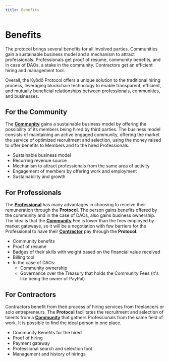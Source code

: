 ```yaml
---
title: Benefits
---
```


# Benefits

The protocol brings several benefits for all involved parties. Communities gain a sustainable business model and a mechanism to attract professionals. Professionals get proof of resume, community benefits, and in case of DAOs, a stake in the community. Contractors get an efficient hiring and management tool.

Overall, the Kyōdō Protocol offers a unique solution to the traditional hiring process, leveraging blockchain technology to enable transparent, efficient, and mutually beneficial relationships between professionals, communities, and businesses.

## For the Community

The [**Community**](/the-protocol/roles/#community) gains a sustainable business model by offering the possibility of its members being hired by third parties. The business model consists of maintaining an active engaged community, offering the market the service of optimized recruitment and selection, using the money raised to offer benefits to Members and to the hired Professionals.

- Sustainable business model
- Recurring revenue source
- Mechanism to attract professionals from the same area of activity
- Engagement of members by offering work and employment
- Sustainability and growth

## For Professionals

The [**Professional**](/the-protocol/roles/#professional) has many advantages in choosing to receive their remuneration through the **Protocol**. The person gains benefits offered by the community and in the case of DAOs, also gains business ownership. The idea is that the [**Community**](/the-protocol/roles/#community) Fee is lower than the fees employed by market gateways, so it will be a negotiation with few barriers for the Professional to have their [**Contractor**](/the-protocol/roles/#contractor) pay through the **Protocol**.

- Community benefits
- Proof of resume
- Badges of their skills with weight based on the financial value received
- Billing tool
- In the case of DAOs:
  - Community ownership
  - Governance over the Treasury that holds the Community Fees (it's like being the owner of PayPal)

## For Contractors

Contractors benefit from their process of hiring services from freelancers or solo entrepreneurs. The **Protocol** facilitates the recruitment and selection of talents from a [**Community**](/the-protocol/roles/#community) that gathers Professionals from the same field of work. It is possible to find the ideal person in one place.

- Community Benefits for the hired
- Proof of hiring
- Payment gateway
- Professional search and selection tool
- Management and history of hirings
